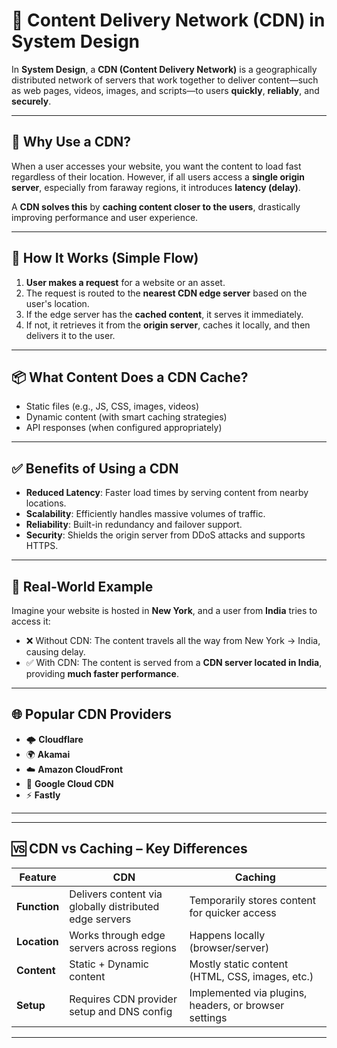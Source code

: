 # 📡 Content Delivery Network (CDN) in System Design

In **System Design**, a **CDN (Content Delivery Network)** is a geographically distributed network of servers that work together to deliver content—such as web pages, videos, images, and scripts—to users **quickly**, **reliably**, and **securely**.

---

## 🔹 Why Use a CDN?

When a user accesses your website, you want the content to load fast regardless of their location. However, if all users access a **single origin server**, especially from faraway regions, it introduces **latency (delay)**.  

A **CDN solves this** by **caching content closer to the users**, drastically improving performance and user experience.

---

## 🔸 How It Works (Simple Flow)

1. **User makes a request** for a website or an asset.
2. The request is routed to the **nearest CDN edge server** based on the user's location.
3. If the edge server has the **cached content**, it serves it immediately.
4. If not, it retrieves it from the **origin server**, caches it locally, and then delivers it to the user.

---

## 📦 What Content Does a CDN Cache?

- Static files (e.g., JS, CSS, images, videos)
- Dynamic content (with smart caching strategies)
- API responses (when configured appropriately)

---

## ✅ Benefits of Using a CDN

- **Reduced Latency**: Faster load times by serving content from nearby locations.
- **Scalability**: Efficiently handles massive volumes of traffic.
- **Reliability**: Built-in redundancy and failover support.
- **Security**: Shields the origin server from DDoS attacks and supports HTTPS.

---

## 📍 Real-World Example

Imagine your website is hosted in **New York**, and a user from **India** tries to access it:

- ❌ Without CDN: The content travels all the way from New York → India, causing delay.
- ✅ With CDN: The content is served from a **CDN server located in India**, providing **much faster performance**.

---

## 🌐 Popular CDN Providers

- 🌩️ **Cloudflare**
- 🌍 **Akamai**
- ☁️ **Amazon CloudFront**
- 🔵 **Google Cloud CDN**
- ⚡ **Fastly**

---

---

## 🆚 CDN vs Caching – Key Differences

| Feature        | CDN                                                   | Caching                                                 |
|----------------|--------------------------------------------------------|----------------------------------------------------------|
| **Function**   | Delivers content via globally distributed edge servers | Temporarily stores content for quicker access            |
| **Location**   | Works through edge servers across regions              | Happens locally (browser/server)                         |
| **Content**    | Static + Dynamic content                               | Mostly static content (HTML, CSS, images, etc.)          |
| **Setup**      | Requires CDN provider setup and DNS config            | Implemented via plugins, headers, or browser settings    |

---
